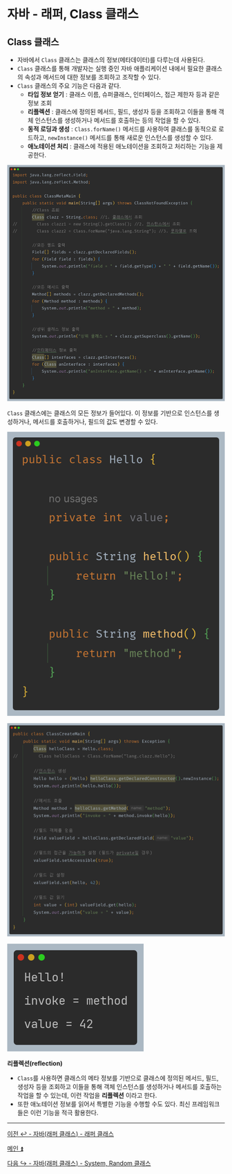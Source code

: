# 자바 - 래퍼, Class 클래스

## Class 클래스

- 자바에서 `Class` 클래스는 클래스의 정보(메타데이터)를 다루는데 사용된다.
- `Class` 클래스를 통해 개발자는 실행 중인 자바 애플리케이션 내에서 필요한 클래스의 속성과 메서드에 대한 정보를 조회하고 조작할 수 있다.
- `Class` 클래스의 주요 기능은 다음과 같다.
  - **타입 정보 얻기** : 클래스 이름, 슈퍼클래스, 인터페이스, 접근 제한자 등과 같은 정보 조회
  - **리플렉션** : 클래스에 정의된 메서드, 필드, 생성자 등을 조회하고 이들을 통해 객체 인스턴스를 생성하거나 메서드를 호출하는 등의 작업을 할 수 있다.
  - **동적 로딩과 생성** : `Class.forName()` 메서드를 사용하여 클래스를 동적으로 로드하고, `newInstance()` 메서드를 통해 새로운 인스턴스를 생성할 수 있다.
  - **애노테이션 처리** : 클래스에 적용된 애노테이션을 조회하고 처리하는 기능을 제공한다.

![img_6.png](image/img_6.png)

`Class` 클래스에는 클래스의 모든 정보가 들어있다. 이 정보를 기반으로 인스턴스를 생성하거나, 메서드를 호출하거나, 필드의 값도 변경할 수 있다.

![img_7.png](image/img_7.png)

![img_8.png](image/img_8.png)

![img_9.png](image/img_9.png)

**리플렉션(reflection)**

- `Class`를 사용하면 클래스의 메타 정보를 기반으로 클래스에 정의된 메서드, 필드, 생성자 등을 조회하고 이들을 통해 객체 인스턴스를 생성하거나 메서드를 호출하는 작업을 할 수 있는데, 이런 작업을 **리플렉션** 이라고 한다.
- 또한 애노테이션 정보를 읽어서 특별한 기능을 수행할 수도 있다. 최신 프레임워크들은 이런 기능을 적극 활용한다.

---

[이전 ↩️ - 자바(래퍼 클래스) - 래퍼 클래스]()

[메인 ⏫](https://github.com/genesis12345678/TIL/blob/main/Java/mid_1/Main.md)

[다음 ↪️ - 자바(래퍼 클래스) - System, Random 클래스]()
